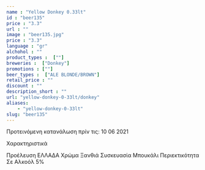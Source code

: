 ```yaml
---
name : "Yellow Donkey 0.33lt"
id : "beer135"
price : "3.3"
url : ""
image : "beer135.jpg"
price : "3.3"
language : "gr"
alchohol : ""
product_types :  [""]
breweries :  ["Donkey"]
promotions : [""]
beer_types :  ["ALE BLONDE/BROWN"]
retail_price : ""
discount : ""
description_short : ""
url: "yellow-donkey-0-33lt/donkey"
aliases: 
    - "yellow-donkey-0-33lt"
slug: "beer135"
---
```


Προτεινόμενη κατανάλωση πρίν τις: 10 06 2021

Χαρακτηριστικά

Προέλευση
ΕΛΛΑΔΑ
Χρώμα
Ξανθιά
Συσκευασία
Μπουκάλι
Περιεκτικότητα Σε Αλκοόλ
5%